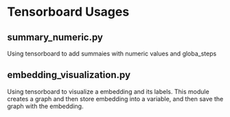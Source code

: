 # Tensorboard Usages

## summary_numeric.py
Using tensorboard to add summaies with numeric values and globa_steps

## embedding_visualization.py
Using tensorboard to visualize a embedding and its labels. This module creates a graph and then store embedding into a variable, and then save the graph with the embedding.
